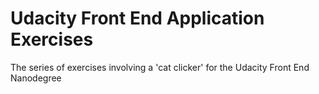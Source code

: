 # Udacity Front End Application Exercises

The series of exercises involving a 'cat clicker' for the Udacity Front End Nanodegree
